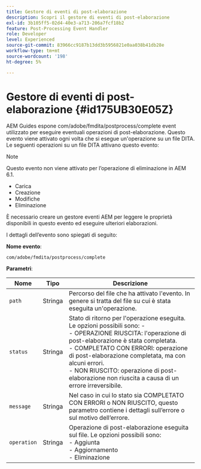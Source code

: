 ```yaml
---
title: Gestore di eventi di post-elaborazione
description: Scopri il gestore di eventi di post-elaborazione
exl-id: 3b105ff5-02d4-40e3-a713-206a7fcf18b2
feature: Post-Processing Event Handler
role: Developer
level: Experienced
source-git-commit: 83966cc9187b13dd3b5956821e0aa038b41db28e
workflow-type: tm+mt
source-wordcount: '198'
ht-degree: 5%

---
```


# Gestore di eventi di post-elaborazione {#id175UB30E05Z}

AEM Guides espone com/adobe/fmdita/postprocess/complete event utilizzato per eseguire eventuali operazioni di post-elaborazione. Questo evento viene attivato ogni volta che si esegue un&#39;operazione su un file DITA. Le seguenti operazioni su un file DITA attivano questo evento:

>[!NOTE]
>
> Questo evento non viene attivato per l’operazione di eliminazione in AEM 6.1.

- Carica
- Creazione
- Modifiche
- Eliminazione

È necessario creare un gestore eventi AEM per leggere le proprietà disponibili in questo evento ed eseguire ulteriori elaborazioni.

I dettagli dell’evento sono spiegati di seguito:

**Nome evento**:

```
com/adobe/fmdita/postprocess/complete 
```

**Parametri**:

| Nome | Tipo | Descrizione |
|----|----|-----------|
| `path` | Stringa | Percorso del file che ha attivato l&#39;evento. In genere si tratta del file su cui è stata eseguita un&#39;operazione. |
| `status` | Stringa | Stato di ritorno per l&#39;operazione eseguita. Le opzioni possibili sono: - <br>- OPERAZIONE RIUSCITA: l&#39;operazione di post-elaborazione è stata completata. <br>- COMPLETATO CON ERRORI: operazione di post-elaborazione completata, ma con alcuni errori. <br>- NON RIUSCITO: operazione di post-elaborazione non riuscita a causa di un errore irreversibile. |
| `message` | Stringa | Nel caso in cui lo stato sia COMPLETATO CON ERRORI o NON RIUSCITO, questo parametro contiene i dettagli sull’errore o sul motivo dell’errore. |
| `operation` | Stringa | Operazione di post-elaborazione eseguita sul file. Le opzioni possibili sono:<br>- Aggiunta <br>- Aggiornamento <br>- Eliminazione |
